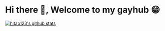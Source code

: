 # Hi there 👋, Welcome to my gayhub 😁

[![hitao123's github stats](https://github-readme-stats.vercel.app/api?username=hitao123&show_icons=true&theme=radical)](https://github.com/hitao123/github-readme-stats)
